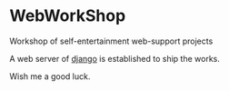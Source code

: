 # WebWorkShop

Workshop of self-entertainment web-support projects

A web server of [django](https://www.djangoproject.com/) is established to ship the works.

Wish me a good luck.
